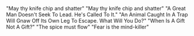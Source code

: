 "May thy knife chip and shatter"
"May thy knife chip and shatter"
"A Great Man Doesn't Seek To Lead. He's Called To It."
"An Animal Caught In A Trap Will Gnaw Off Its Own Leg To Escape. What Will You Do?"
"When Is A Gift Not A Gift?"
"The spice must flow"
"Fear is the mind-killer"
